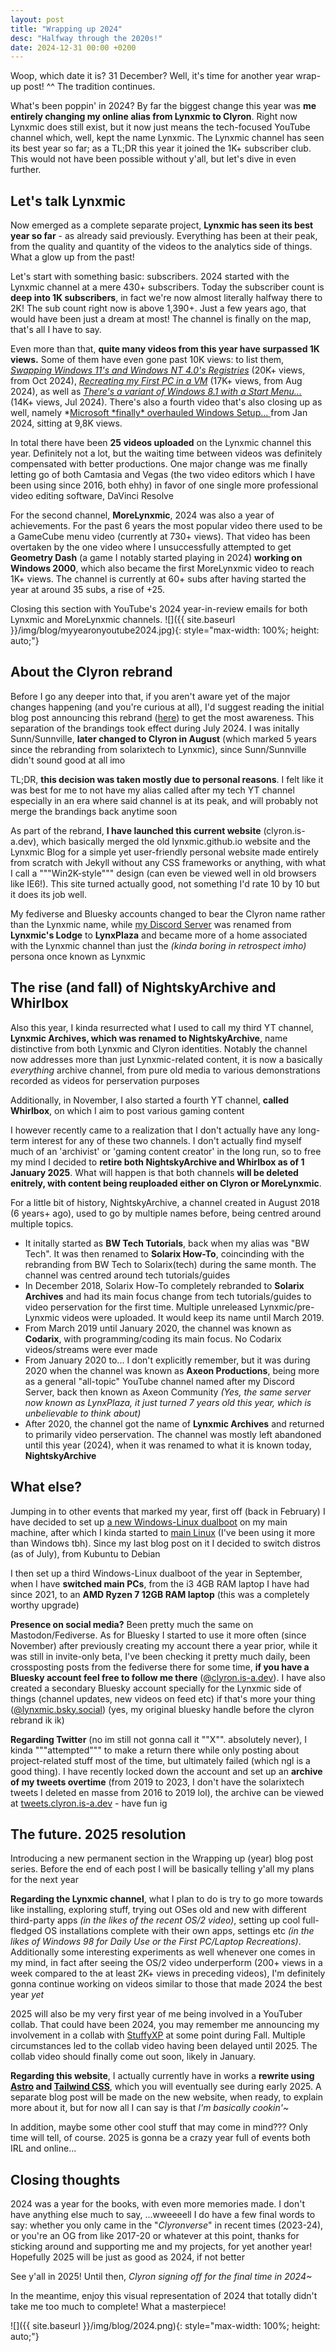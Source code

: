 ```yaml
---
layout: post
title: "Wrapping up 2024"
desc: "Halfway through the 2020s!"
date: 2024-12-31 00:00 +0200
---
```

Woop, which date it is? 31 December? Well, it's time for another year wrap-up post! ^^ The tradition continues.

What's been poppin' in 2024? By far the biggest change this year was **me entirely changing my online alias from Lynxmic to Clyron**. Right now Lynxmic does still exist, but it now just means the tech-focused YouTube channel which, well, kept the name Lynxmic. The Lynxmic channel has seen its best year so far; as a TL;DR this year it joined the 1K+ subscriber club. This would not have been possible without y'all, but let's dive in even further.

## Let's talk Lynxmic
Now emerged as a complete separate project, **Lynxmic has seen its best year so far** - as already said previously. Everything has been at their peak, from the quality and quantity of the videos to the analytics side of things. What a glow up from the past!

Let's start with something basic: subscribers. 2024 started with the Lynxmic channel at a mere 430+ subscribers. Today the subscriber count is **deep into 1K subscribers**, in fact we're now almost literally halfway there to 2K! The sub count right now is above 1,390+. Just a few years ago, that would have been just a dream at most! The channel is finally on the map, that's all I have to say.

Even more than that, **quite many videos from this year have surpassed 1K views.** Some of them have even gone past 10K views: to list them, *[Swapping Windows 11's and Windows NT 4.0's Registries](https://www.youtube.com/watch?v=2CjnOp5vcJE)* (20K+ views, from Oct 2024), *[Recreating my First PC in a VM](https://www.youtube.com/watch?v=wkgMS8jm4nc)* (17K+ views, from Aug 2024), as well as *[There's a variant of Windows 8.1 with a Start Menu...](https://www.youtube.com/watch?v=lIyRVgt7Wws)* (14K+ views, Jul 2024). There's also a fourth video that's also closing up as well, namely *[Microsoft \*finally\* overhauled Windows Setup... ](https://www.youtube.com/watch?v=t5qvvHSPOvI) from Jan 2024, sitting at 9,8K views.

In total there have been **25 videos uploaded** on the Lynxmic channel this year. Definitely not a lot, but the waiting time between videos was definitely compensated with better productions. One major change was me finally letting go of both Camtasia and Vegas (the two video editors which I have been using since 2016, both ehhy) in favor of one single more professional video editing software, DaVinci Resolve

For the second channel, **MoreLynxmic**, 2024 was also a year of achievements. For the past 6 years the most popular video there used to be a GameCube menu video (currently at 730+ views). That video has been overtaken by the one video where I unsuccessfully attempted to get **Geometry Dash** (a game I notably started playing in 2024) **working on Windows 2000**, which also became the first MoreLynxmic video to reach 1K+ views. The channel is currently at 60+ subs after having started the year at around 35 subs, a rise of +25.

Closing this section with YouTube's 2024 year-in-review emails for both Lynxmic and MoreLynxmic channels.
![]({{ site.baseurl }}/img/blog/myyearonyoutube2024.jpg){: style="max-width: 100%; height: auto;"}

## About the Clyron rebrand
Before I go any deeper into that, if you aren't aware yet of the major changes happening (and you're curious at all), I'd suggest reading the initial blog post announcing this rebrand ([here](https://clyron.is-a.dev/2024/07/23/a-new-era.html)) to get the most awareness. This separation of the brandings took effect during July 2024. I was initally Sunn/Sunnville, **later changed to Clyron in August** (which marked 5 years since the rebranding from solarixtech to Lynxmic), since Sunn/Sunnville didn't sound good at all imo

TL;DR, **this decision was taken mostly due to personal reasons**. I felt like it was best for me to not have my alias called after my tech YT channel especially in an era where said channel is at its peak, and will probably not merge the brandings back anytime soon

As part of the rebrand, **I have launched this current website** (clyron.is-a.dev), which basically merged the old lynxmic.github.io website and the Lynxmic Blog for a simple yet user-friendly personal website made entirely from scratch with Jekyll without any CSS frameworks or anything, with what I call a """Win2K-style""" design (can even be viewed well in old browsers like IE6!). This site turned actually good, not something I'd rate 10 by 10 but it does its job well.

My fediverse and Bluesky accounts changed to bear the Clyron name rather than the Lynxmic name, while [my Discord Server](https://discord.gg/wDxDKJU2sj) was renamed from **Lynxmic's Lodge** to **LynxPlaza** and became more of a home associated with the Lynxmic channel than just the *(kinda boring in retrospect imho)* persona once known as Lynxmic

## The rise (and fall) of NightskyArchive and Whirlbox
Also this year, I kinda resurrected what I used to call my third YT channel, **Lynxmic Archives, which was renamed to NightskyArchive**, name distinctive from both Lynxmic and Clyron identities. Notably the channel now addresses more than just Lynxmic-related content, it is now a basically *everything* archive channel, from pure old media to various demonstrations recorded as videos for perservation purposes

Additionally, in November, I also started a fourth YT channel, **called Whirlbox**, on which I aim to post various gaming content

I however recently came to a realization that I don't actually have any long-term interest for any of these two channels. I don't actually find myself much of an 'archivist' or 'gaming content creator' in the long run, so to free my mind I decided to **retire both NightskyArchive and Whirlbox as of 1 January 2025**. What will happen is that both channels **will be deleted enitrely, with content being reuploaded either on Clyron or MoreLynxmic**.

For a little bit of history, NightskyArchive, a channel created in August 2018 (6 years+ ago), used to go by multiple names before, being centred around multiple topics.
* It initally started as **BW Tech Tutorials**, back when my alias was "BW Tech". It was then renamed to **Solarix How-To**, coincinding with the rebranding from BW Tech to Solarix(tech) during the same month. The channel was centred around tech tutorials/guides
* In December 2018, Solarix How-To completely rebranded to **Solarix Archives** and had its main focus change from tech tutorials/guides to video perservation for the first time. Multiple unreleased Lynxmic/pre-Lynxmic videos were uploaded. It would keep its name until March 2019.
* From March 2019 until January 2020, the channel was known as **Codarix**, with programming/coding its main focus. No Codarix videos/streams were ever made
* From January 2020 to... I don't explicitly remember, but it was during 2020 when the channel was known as **Axeon Productions**, being more as a general "all-topic" YouTube channel named after my Discord Server, back then known as Axeon Community *(Yes, the same server now known as LynxPlaza, it just turned 7 years old this year, which is unbelievable to think about)*
* After 2020, the channel got the name of **Lynxmic Archives** and returned to primarily video perservation. The channel was mostly left abandoned until this year (2024), when it was renamed to what it is known today, **NightskyArchive**


## What else?
Jumping in to other events that marked my year, first off (back in February) I have decided to set up [a new Windows-Linux dualboot](https://clyron.is-a.dev/2024/03/30/i-set-up-another-windows-linux-dualboot.html) on my main machine, after which I kinda started to [main Linux](https://clyron.is-a.dev/2024/06/23/using-linux-as-daily-use-os.html) (I've been using it more than Windows tbh). Since my last blog post on it I decided to switch distros (as of July), from Kubuntu to Debian

I then set up a third Windows-Linux dualboot of the year in September, when I have **switched main PCs**, from the i3 4GB RAM laptop I have had since 2021, to an **AMD Ryzen 7 12GB RAM laptop** (this was a completely worthy upgrade)

**Presence on social media?** Been pretty much the same on Mastodon/Fediverse. As for Bluesky I started to use it more often (since November) after previously creating my account there a year prior, while it was still in invite-only beta, I've been checking it pretty much daily, been crossposting posts from the fediverse there for some time, **if you have a Bluesky account feel free to follow me there** ([@clyron.is-a.dev](https://bsky.app/profile/clyron.is-a.dev)). I have also created a secondary Bluesky account specially for the Lynxmic side of things (channel updates, new videos on feed etc) if that's more your thing ([@lynxmic.bsky.social](https://bsky.app/profile/lynxmic.bsky.social)) (yes, my original bluesky handle before the clyron rebrand ik ik)

**Regarding Twitter** (no im still not gonna call it ""X"". absolutely never), I kinda """attempted""" to make a return there while only posting about project-related stuff most of the time, but ultimately failed (which ngl is a good thing). I have recently locked down the account and set up an **archive of my tweets overtime** (from 2019 to 2023, I don't have the solarixtech tweets I deleted en masse from 2016 to 2019 lol), the archive can be viewed at [tweets.clyron.is-a.dev](https://tweets.clyron.is-a.dev) - have fun ig

## The future. 2025 resolution
Introducing a new permanent section in the Wrapping up (year) blog post series. Before the end of each post I will be basically telling y'all my plans for the next year

**Regarding the Lynxmic channel**, what I plan to do is try to go more towards like installing, exploring stuff, trying out OSes old and new with different third-party apps *(in the likes of the recent OS/2 video)*, setting up cool full-fledged OS installations complete with their own apps, settings etc *(in the likes of Windows 98 for Daily Use or the First PC/Laptop Recreations)*. Additionally some interesting experiments as well whenever one comes in my mind, in fact after seeing the OS/2 video underperform (200+ views in a week compared to the at least 2K+ views in preceding videos), I'm definitely gonna continue working on videos similar to those that made 2024 the best year *yet*

2025 will also be my very first year of me being involved in a YouTuber collab. That could have been 2024, you may remember me announcing my involvement in a collab with [StuffyXP](https://stuffyxp.github.io) at some point during Fall. Multiple circumstances led to the collab video having been delayed until 2025. The collab video should finally come out soon, likely in January.

**Regarding this website**, I actually currently have in works a **rewrite using [Astro](https://astro.build/) and [Tailwind CSS](https://tailwindcss.com/)**, which you will eventually see during early 2025. A separate blog post will be made on the new website, when ready, to explain more about it, but for now all I can say is that *I'm basically cookin'~*

In addition, maybe some other cool stuff that may come in mind??? Only time will tell, of course. 2025 is gonna be a crazy year full of events both IRL and online...

## Closing thoughts
2024 was a year for the books, with even more memories made. I don't have anything else much to say, ...wweeeell I do have a few final words to say: whether you only came in the "*Clyronverse*" in recent times (2023-24), or you're an OG from like 2017-20 or whatever at this point, thanks for sticking around and supporting me and my projects, for yet another year! Hopefully 2025 will be just as good as 2024, if not better

See y'all in 2025! Until then, *Clyron signing off for the final time in 2024~*

In the meantime, enjoy this visual representation of 2024 that totally didn't take me too much to complete! What a masterpiece!

![]({{ site.baseurl }}/img/blog/2024.png){: style="max-width: 100%; height: auto;"}